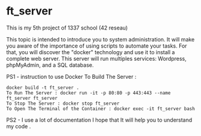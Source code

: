 # ft_server 
This is my 5th project of 1337 school (42 reseau)

This topic is intended to introduce you to system administration. It will make you aware
of the importance of using scripts to automate your tasks. For that, you will discover
the "docker" technology and use it to install a complete web server. This server will run
multiples services: Wordpress, phpMyAdmin, and a SQL database.

PS1 - instruction to use Docker
    To Build The Server : 
    
    docker build -t ft_server . 
    To Run The Server : docker run -it -p 80:80 -p 443:443 --name ft_server ft_server
    To Stop The Server : docker stop ft_server
    To Open The Terminal of the Container : docker exec -it ft_server bash           
    
    
PS2 - I use a lot of documentation I hope that It will help you to understand my code .
